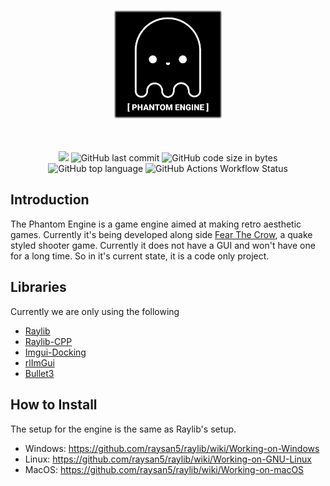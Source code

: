 <p align="center"><img width=35% src="https://github.com/ionthedev/phantom-engine/blob/main/resources/logo_medium.png"></p>

&nbsp;&nbsp;&nbsp;&nbsp;&nbsp;&nbsp;&nbsp;&nbsp;&nbsp;&nbsp;&nbsp;&nbsp;&nbsp;&nbsp;&nbsp;&nbsp;&nbsp;&nbsp;&nbsp;

<p align="center">
  <img src="https://img.shields.io/badge/Status-in%20development-red.svg">
  <img alt="GitHub last commit" src="https://img.shields.io/github/last-commit/ionthedev/phantom-engine">
  <img alt="GitHub code size in bytes" src="https://img.shields.io/github/languages/code-size/ionthedev/phantom-engine">
  <img alt="GitHub top language" src="https://img.shields.io/github/languages/top/ionthedev/phantom-engine">
  <img alt="GitHub Actions Workflow Status" src="https://img.shields.io/github/actions/workflow/status/ionthedev/phantom-engine/build_linux.yml">

</p>


## Introduction
The Phantom Engine is a game engine aimed at making retro aesthetic games. Currently it's being developed along side [Fear The Crow](https://github.com/ionthedev/Fear-the-Crow), a quake styled shooter game.
Currently it does not have a GUI and won't have one for a long time. So in it's current state, it is a code only project.

## Libraries
Currently we are only using the following
- [Raylib](https://github.com/raysan5/raylib)
- [Raylib-CPP](https://github.com/RobLoach/raylib-cpp)
- [Imgui-Docking](https://github.com/ZephyrWolf/imgui-docking)
- [rlImGui](https://github.com/raylib-extras/rlImGui)
- [Bullet3](https://github.com/bulletphysics/bullet3)

## How to Install
The setup for the engine is the same as Raylib's setup.

- Windows: https://github.com/raysan5/raylib/wiki/Working-on-Windows
- Linux: https://github.com/raysan5/raylib/wiki/Working-on-GNU-Linux
- MacOS: https://github.com/raysan5/raylib/wiki/Working-on-macOS
